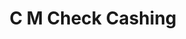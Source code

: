 ---
title: C M Check Cashing
slug: c-m-check-cashing
updated-on: '2024-05-30T13:44:31.749Z'
created-on: '2024-05-30T13:41:46.671Z'
published-on: '2024-05-30T13:54:32.469Z'
f_city-state-2:
- cms/city/thomasville-ga.md
- cms/city/cleburne-tx.md
f_locations:
- cms/payday-loan/c-m-check-cashing-5634.md
- cms/payday-loan/c-m-check-cashing-5635.md
- cms/payday-loan/c-m-check-cashing-5636.md
- cms/payday-loan/c-m-check-cashing-5637.md
f_states:
- cms/state/georgia.md
- cms/state/texas.md
layout: '[company].html'
tags: company
---